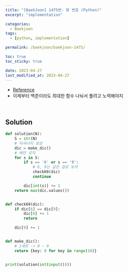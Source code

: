 ```yaml
---
title: "[BaekJoon] 1475번: 방 번호 (Python)"
excerpt: "implementation"

categories:
  - Baekjoon
tags:
  - [python, implementation]

permalink: /baekjoon/baekjoon-1475/

toc: true
toc_sticky: true

date: 2023-04-27
last_modified_at: 2023-04-27
---
```


- [Reference](https://www.acmicpc.net/problem/1475)
- 이제부터 백준이라도 최대한 함수 나눠서 풀려고 노력해야지

<br>

## Solution

```python
def solution(N):
    S = str(N)
    # 딕셔너리 생성
    dic = make_dic()
    # 메인 로직
    for s in S:
        if s == '6' or s == '9':
            # 6, 9는 같은 걸로 보자
            check69(dic)
            continue

        dic[int(s)] += 1
    return max(dic.values())


def check69(dic):
    if dic[6] == dic[9]:
        dic[6] += 1
        return

    dic[9] += 1


def make_dic():
    # 1세트 -> 0 ~ 9
    return {key: 0 for key in range(10)}


print(solution(int(input())))
```